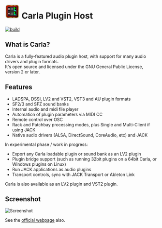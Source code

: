 # ![Carla Logo](resources/48x48/carla.png) Carla Plugin Host
[![build](https://github.com/falkTX/Carla/actions/workflows/build.yml/badge.svg)](https://github.com/falkTX/Carla/actions/workflows/build.yml)

What is Carla?
---------------

Carla is a fully-featured audio plugin host, with support for many audio drivers and plugin formats.<br>
It's open source and licensed under the GNU General Public License, version 2 or later.

Features
---------

* LADSPA, DSSI, LV2 and VST2, VST3 and AU plugin formats
* SF2/3 and SFZ sound banks
* Internal audio and midi file player
* Automation of plugin parameters via MIDI CC
* Remote control over OSC
* Rack and Patchbay processing modes, plus Single and Multi-Client if using JACK
* Native audio drivers (ALSA, DirectSound, CoreAudio, etc) and JACK

In experimental phase / work in progress:
* Export any Carla loadable plugin or sound bank as an LV2 plugin
* Plugin bridge support (such as running 32bit plugins on a 64bit Carla, or Windows plugins on Linux)
* Run JACK applications as audio plugins
* Transport controls, sync with JACK Transport or Ableton Link

Carla is also available as an LV2 plugin and VST2 plugin.

Screenshot
----------

![Screenshot](https://kx.studio/screenshots/carla.png)


See the [official webpage](https://kx.studio/Applications:Carla) also.
